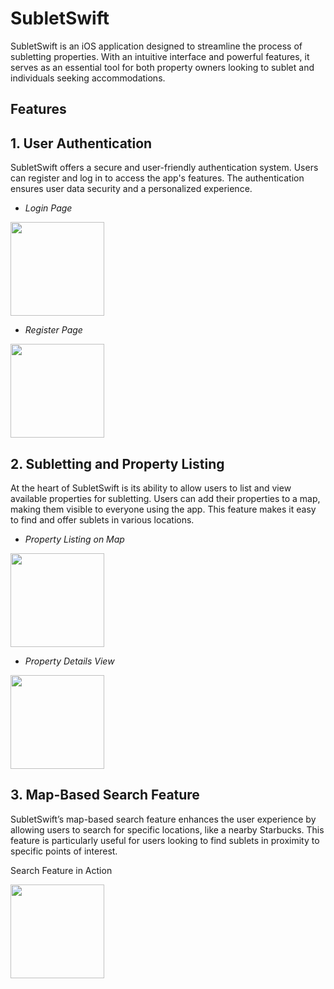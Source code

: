 # SubletSwift
SubletSwift is an iOS application designed to streamline the process of subletting properties. With an intuitive interface and powerful features, it serves as an essential tool for both property owners looking to sublet and individuals seeking accommodations.

## Features

## 1. User Authentication
SubletSwift offers a secure and user-friendly authentication system. Users can register and log in to access the app's features. The authentication ensures user data security and a personalized experience.

 - *Login Page*

<img src="https://github.com/illia1383/SubletApp/assets/122395038/44808760-2d2f-4717-8e7f-ddab5e7f9e11" width="150" height="auto">


- *Register Page*
<img src ="https://github.com/illia1383/SubletApp/assets/122395038/e7c35a7c-0550-4b0a-b691-0fc058de4f16" width="150" height="auto">


## 2. Subletting and Property Listing
At the heart of SubletSwift is its ability to allow users to list and view available properties for subletting. Users can add their properties to a map, making them visible to everyone using the app. This feature makes it easy to find and offer sublets in various locations.

- *Property Listing on Map*

<img src = "https://github.com/illia1383/SubletApp/assets/122395038/f4b467e3-0bd1-438a-bafc-a5593a6da49f" width="150" height="auto">


- *Property Details View*

 <img src =  "https://github.com/illia1383/SubletApp/assets/122395038/0794e83a-bc17-44e9-b7ba-3e762d1851da"
width="150" height="auto">


## 3. Map-Based Search Feature
SubletSwift’s map-based search feature enhances the user experience by allowing users to search for specific locations, like a nearby Starbucks. This feature is particularly useful for users looking to find sublets in proximity to specific points of interest.

Search Feature in Action

 <img src =  "https://github.com/illia1383/SubletApp/assets/122395038/8d74c297-7773-4901-9414-f50b5257773c" width="150" height="auto">

